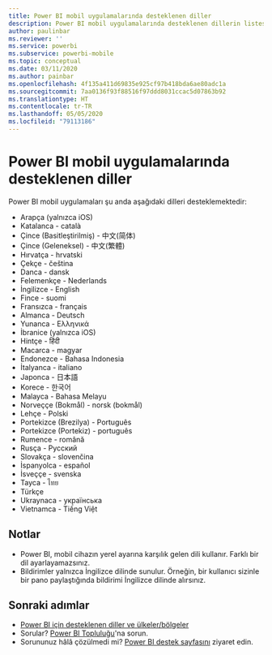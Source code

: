 ```yaml
---
title: Power BI mobil uygulamalarında desteklenen diller
description: Power BI mobil uygulamalarında desteklenen dillerin listesine göz atın.
author: paulinbar
ms.reviewer: ''
ms.service: powerbi
ms.subservice: powerbi-mobile
ms.topic: conceptual
ms.date: 03/11/2020
ms.author: painbar
ms.openlocfilehash: 4f135a411d69835e925cf97b418bda6ae80adc1a
ms.sourcegitcommit: 7aa0136f93f88516f97ddd8031ccac5d07863b92
ms.translationtype: HT
ms.contentlocale: tr-TR
ms.lasthandoff: 05/05/2020
ms.locfileid: "79113186"
---
```

# <a name="supported-languages-in-the-power-bi-mobile-apps"></a>Power BI mobil uygulamalarında desteklenen diller
Power BI mobil uygulamaları şu anda aşağıdaki dilleri desteklemektedir:

* Arapça (yalnızca iOS)
* Katalanca - català
* Çince (Basitleştirilmiş) - 中文(简体)
* Çince (Geleneksel) - 中文(繁體)
* Hırvatça - hrvatski
* Çekçe - čeština
* Danca - dansk
* Felemenkçe - Nederlands
* İngilizce - English
* Fince - suomi
* Fransızca - français
* Almanca - Deutsch
* Yunanca - Ελληνικά
* İbranice (yalnızca iOS)
* Hintçe - हिंदी
* Macarca - magyar
* Endonezce - Bahasa Indonesia
* İtalyanca - italiano
* Japonca - 日本語
* Korece - 한국어
* Malayca - Bahasa Melayu
* Norveççe (Bokmål) - norsk (bokmål)
* Lehçe - Polski
* Portekizce (Brezilya) - Português
* Portekizce (Portekiz) - português
* Rumence - română
* Rusça - Русский
* Slovakça - slovenčina
* İspanyolca - español
* İsveççe - svenska
* Tayca - ไทย
* Türkçe
* Ukraynaca - українська
* Vietnamca - Tiếng Việt

## <a name="notes"></a>Notlar
* Power BI, mobil cihazın yerel ayarına karşılık gelen dili kullanır. Farklı bir dil ayarlayamazsınız.
* Bildirimler yalnızca İngilizce dilinde sunulur. Örneğin, bir kullanıcı sizinle bir pano paylaştığında bildirimi İngilizce dilinde alırsınız. 

## <a name="next-steps"></a>Sonraki adımlar
* [Power BI için desteklenen diller ve ülkeler/bölgeler](../../supported-languages-countries-regions.md)
* Sorular? [Power BI Topluluğu](https://community.powerbi.com/)'na sorun.
* Sorununuz hâlâ çözülmedi mi? [Power BI destek sayfasını](https://powerbi.microsoft.com/support/) ziyaret edin.

